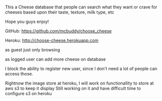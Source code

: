 This a Cheese database that people can search what they want or crave for cheeses based upon their taste, texture, milk type, etc

Hope you guys enjoy!


GitHub: https://github.com/mcbuddy/choose_cheese

Heroku: http://choose-cheese.herokuapp.com

as guest just only browsing 

as logged user can add more cheese on database 

I block the ability to register new user, since I don't need a lot of people can access those. 
 
Rightnow the image store at heroku, I will work on functionallity to store at aws s3 to keep it display
Still working on it and have difficult time to configure s3 on heroku
